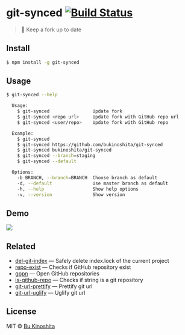 # git-synced [![Build Status](https://travis-ci.org/bukinoshita/git-synced.svg?branch=master)](https://travis-ci.org/bukinoshita/git-synced)

> :wind_chime: Keep a fork up to date


## Install
```bash
$ npm install -g git-synced
```


## Usage
```bash
$ git-synced --help

  Usage:
    $ git-synced                Update fork
    $ git-synced <repo url>     Update fork with GitHub repo url
    $ git-synced <user/repo>    Update fork with GitHub repo

  Example:
    $ git-synced
    $ git-synced https://github.com/bukinoshita/git-synced
    $ git-synced bukinoshita/git-synced
    $ git-synced --branch=staging
    $ git-synced --default

  Options:
    -b BRANCH, --branch=BRANCH  Choose branch as default
    -d, --default               Use master branch as default
    -h, --help                  Show help options
    -v, --version               Show version
```


## Demo

![](https://github.com/bukinoshita/git-synced/blob/master/demo.gif)


## Related

- [del-git-index](https://github.com/bukinoshita/del-git-index) — Safely delete index.lock of the current project
- [repo-exist](https://github.com/bukinoshita/repo-exist) — Checks if GitHub repository exist
- [gopn](https://github.com/bukinoshita/gopn) — Open GitHub repositories
- [is-github-repo](https://github.com/bukinoshita/is-github-repo) — Checks if string is a git repository
- [git-url-prettify](https://github.com/bukinoshita/git-url-prettify) — Prettify git url
- [git-url-uglify](https://github.com/bukinoshita/git-url-uglify) — Uglify git url


## License

MIT © [Bu Kinoshita](https://bukinoshita.io)
